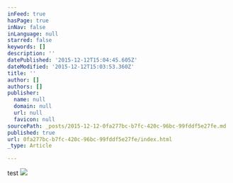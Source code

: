 ```yaml
---
inFeed: true
hasPage: true
inNav: false
inLanguage: null
starred: false
keywords: []
description: ''
datePublished: '2015-12-12T15:04:45.605Z'
dateModified: '2015-12-12T15:03:53.360Z'
title: ''
author: []
authors: []
publisher:
  name: null
  domain: null
  url: null
  favicon: null
sourcePath: _posts/2015-12-12-0fa277bc-b7fc-420c-96bc-99fddf5e27fe.md
published: true
url: 0fa277bc-b7fc-420c-96bc-99fddf5e27fe/index.html
_type: Article

---
```

test
![](https://the-grid-user-content.s3-us-west-2.amazonaws.com/65fb4b37-c558-4d55-8568-f67aba45fa72.jpg)